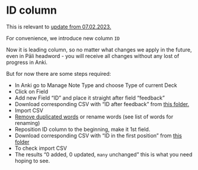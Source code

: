 <h1>ID column</h1>

This is relevant to [update from 07.02.2023.](https://github.com/sasanarakkha/study-tools/releases/tag/artifacts-07.02.2023_12-59-44)

For convenience, we introduce new column `ID`

Now it is leading column, so no matter what changes we apply in the future, even in Pāli headword - you will receive all changes without any lost of progress in Anki.

But for now there are some steps required:

- In Anki go to Manage Note Type and choose Type of current Deck
- Click on Field
- Add new Field “ID” and place it straight after field “feedback”
- Download corresponding CSV with “ID after feedback” from [this folder.](https://github.com/sasanarakkha/study-tools/tree/main/ID%20after%20feedback)
- Import CSV
- [Remove duplicated words](https://sasanarakkha.github.io/study-tools/test.html) or rename words (see list of words for renaming)
- Reposition ID column to the beginning, make it 1st field.
- Download corresponding CSV with “ID in the first position” from [this folder](https://github.com/sasanarakkha/study-tools/tree/main/ID%20in%20the%20first%20possition)
- To check import CSV
- The results “0 added, 0 updated, `many` unchanged” this is what you need hoping to see.
